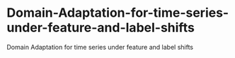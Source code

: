 # Domain-Adaptation-for-time-series-under-feature-and-label-shifts
Domain Adaptation for time series under feature and label shifts
